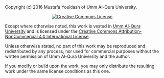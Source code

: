 Copyright (c) 2016 Mustafa Youldash of Umm Al-Qura University.

<p align="center"><a rel="license" href="http://creativecommons.org/licenses/by-nc/4.0/"><img alt="Creative Commons License" style="border-width:0" src="https://i.creativecommons.org/l/by-nc/4.0/88x31.png" /></a></p>

Except where otherwise noted, this work is vested in [Umm Al-Qura University](http://www.uqu.edu.sa/) and is licensed under the <a rel="license" href="http://creativecommons.org/licenses/by-nc/4.0/">Creative Commons Attribution-NonCommercial 4.0 International License</a>.

Unless otherwise stated, no part of this work may be reproduced and redistributed by any process, nor used for commercial purposes without the written permission of Umm Al-Qura University and the author.

If you modify or build upon the work, you may only distribute the resulting work under the same license conditions as this one.
